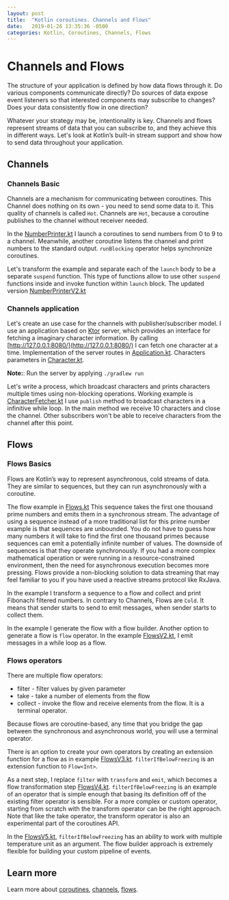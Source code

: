 ```yaml
---
layout: post
title:  "Kotlin coroutines. Channels and Flows"
date:   2019-01-26 13:35:36 -0500
categories: Kotlin, Coroutines, Channels, Flows
---
```


# Channels and Flows

The structure of your application is defined by how data flows through it.
Do various components communicate directly?
Do sources of data expose event listeners so that interested components may subscribe to changes?
Does your data consistently flow in one direction?

Whatever your strategy may be, intentionality is key.
Channels and flows represent streams of data that you can subscribe to, and they achieve this in different ways.
Let's look at Kotlin’s built-in stream support and show how to send data throughout your application.

## Channels

### Channels Basic

Channels are a mechanism for communicating between coroutines. This Channel does nothing on its own - you need to send some data to it.
This quality of channels is called `Hot`. Channels are `Hot`, because a coroutine publishes to the channel without receiver needed.
 
In the [NumberPrinter.kt](https://github.com/PavelSusloparov/kotlin-channel-flows/blob/master/channels-and-flows/src/main/kotlin/NumberPrinter.kt)
I launch a coroutines to send numbers from 0 to 9 to a channel. Meanwhile, another coroutine listens the channel and print numbers to the standard output.
`runBlocking` operator helps synchronize coroutines.

Let's transform the example and separate each of the `launch` body to be a separate `suspend` function.
This type of functions allow to use other `suspend` functions inside and invoke function within `launch` block.
The updated version [NumberPrinterV2.kt](https://github.com/PavelSusloparov/kotlin-channel-flows/blob/master/channels-and-flows/src/main/kotlin/NumberPrinterV2.kt)

### Channels application

Let's create an use case for the channels with publisher/subscriber model.
I use an application based on [Ktor](https://ktor.io/) server, which provides an interface for fetching a imaginary character information.
By calling [http://127.0.0.1:8080/](http://127.0.0.1:8080/) I can fetch one character at a time.
Implementation of the server routes in [Application.kt](https://github.com/PavelSusloparov/kotlin-channel-flows/blob/master/character-data-api/src/Application.kt).
Characters parameters in [Character.kt](https://github.com/PavelSusloparov/kotlin-channel-flows/blob/master/character-data-api/src/Character.kt).

**Note:**: Run the server by applying `./gradlew run`

Let's write a process, which broadcast characters and prints characters multiple times using non-blocking operations.
Working example is [CharacterFetcher.kt](https://github.com/PavelSusloparov/kotlin-channel-flows/blob/master/channels-and-flows/src/main/kotlin/CharacterFetcher.kt)
I use `publish` method to broadcast characters in a infinitive while loop. In the main method we receive 10 characters and close the channel.
Other subscribers won't be able to receive characters from the channel after this point.

## Flows

### Flows Basics

Flows are Kotlin’s way to represent asynchronous, cold streams of data. They are similar to sequences, but they can run asynchronously with a coroutine.

The flow example in [Flows.kt](https://github.com/PavelSusloparov/kotlin-channel-flows/blob/master/channels-and-flows/src/main/kotlin/Flows.kt)
This sequence takes the first one thousand prime numbers and emits them in a synchronous stream.
The advantage of using a sequence instead of a more traditional list for this prime number example is that sequences are unbounded.
You do not have to guess how many numbers it will take to find the first one thousand primes because sequences can emit a potentially infinite number of values.
The downside of sequences is that they operate synchronously.
If you had a more complex mathematical operation or were running in a resource-constrained environment, then the need for asynchronous execution becomes more pressing.
Flows provide a non-blocking solution to data streaming that may feel familiar to you if you have used a reactive streams protocol like RxJava.

In the example I transform a sequence to a flow and collect and print Fibonachi filtered numbers.
In contrary to Channels, Flows are `Cold`. It means that sender starts to send to emit messages, when sender starts to collect them.

In the example I generate the flow with a flow builder.
Another option to generate a flow is `flow` operator. In the example [FlowsV2.kt](https://github.com/PavelSusloparov/kotlin-channel-flows/blob/master/channels-and-flows/src/main/kotlin/FlowsV2.kt),
I emit messages in a while loop as a flow.

### Flows operators

There are multiple flow operators:
* filter - filter values by given parameter
* take - take a number of elements from the flow
* collect - invoke the flow and receive elements from the flow. It is a terminal operator.

Because flows are coroutine-based, any time that you bridge the gap between the synchronous and asynchronous world, you will use a terminal operator.

There is an option to create your own operators by creating an extension function for a flow as in example [FlowsV3.kt](https://github.com/PavelSusloparov/kotlin-channel-flows/blob/master/channels-and-flows/src/main/kotlin/FlowsV3.kt).
`filterIfBelowFreezing` is an extension function to `Flow<Int>`.

As a next step, I replace `filter` with `transform` and `emit`, which becomes a flow transformation step [FlowsV4.kt](https://github.com/PavelSusloparov/kotlin-channel-flows/blob/master/channels-and-flows/src/main/kotlin/FlowsV4.kt).
`filterIfBelowFreezing` is an example of an operator that is simple enough that basing its definition off of the existing filter operator is sensible.
For a more complex or custom operator, starting from scratch with the transform operator can be the right approach.
Note that like the take operator, the transform operator is also an experimental part of the coroutines API.

In the [FlowsV5.kt](https://github.com/PavelSusloparov/kotlin-channel-flows/blob/master/channels-and-flows/src/main/kotlin/FlowsV5.kt),
`filterIfBelowFreezing` has an ability to work with multiple temperature unit as an argument.
The flow builder approach is extremely flexible for building your custom pipeline of events.

## Learn more

Learn more about [coroutines](https://kotlinlang.org/docs/reference/coroutines/basics.html),
[channels](https://kotlinlang.org/docs/reference/coroutines/channels.html),
[flows](https://kotlinlang.org/docs/reference/coroutines/flow.html). 

